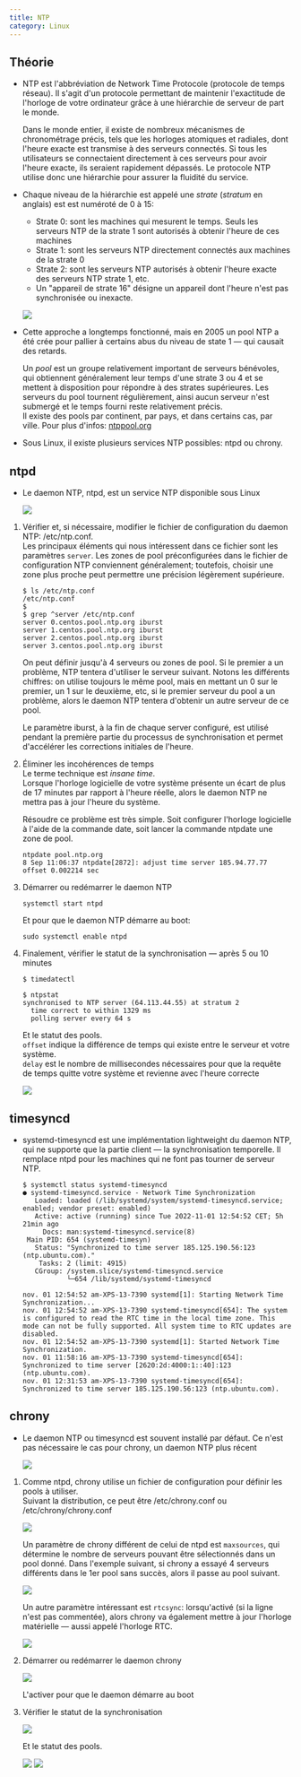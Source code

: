```yaml
---
title: NTP
category: Linux
---
```


## Théorie

* NTP est l'abbréviation de Network Time Protocole (protocole de temps réseau). Il s'agit d'un protocole permettant de maintenir l'exactitude de l'horloge de votre ordinateur grâce à une hiérarchie de serveur de part le monde.

  Dans le monde entier, il existe de nombreux mécanismes de chronométrage précis, tels que les horloges atomiques et radiales, dont l'heure exacte est transmise à des serveurs connectés. Si tous les utilisateurs se connectaient directement à ces serveurs pour avoir l'heure exacte, ils seraient rapidement dépassés. Le protocole NTP utilise donc une hiérarchie pour assurer la fluidité du service.

* Chaque niveau de la hiérarchie est appelé une *strate* (*stratum* en anglais) est est numéroté de 0 à 15:

  - Strate 0: sont les machines qui mesurent le temps. Seuls les serveurs NTP de la strate 1 sont autorisés à obtenir l'heure de ces machines
  - Strate 1: sont les serveurs NTP directement connectés aux machines de la strate 0
  - Strate 2: sont les serveurs NTP autorisés à obtenir l'heure exacte des serveurs NTP strate 1, etc.
  - Un "appareil de strate 16" désigne un appareil dont l'heure n'est pas synchronisée ou inexacte.

  ![](https://i.imgur.com/nEWSKRzm.png)

* Cette approche a longtemps fonctionné, mais en 2005 un pool NTP a été crée pour pallier à certains abus du niveau de state 1 — qui causait des retards.

  Un *pool* est un groupe relativement important de serveurs bénévoles, qui obtiennent généralement leur temps d'une strate 3 ou 4 et se mettent à disposition pour répondre à des strates supérieures. Les serveurs du pool tournent régulièrement, ainsi aucun serveur n'est submergé et le temps fourni reste relativement précis.  
  Il existe des pools par continent, par pays, et dans certains cas, par ville. Pour plus d'infos: [ntppool.org](https://www.ntppool.org/en/)

* Sous Linux, il existe plusieurs services NTP possibles: ntpd ou chrony.

## ntpd

* Le daemon NTP, ntpd, est un service NTP disponible sous Linux

  ![](https://i.imgur.com/yC8APpf.png)

1. Vérifier et, si nécessaire, modifier le fichier de configuration du daemon NTP: /etc/ntp.conf.  
  Les principaux éléments qui nous intéressent dans ce fichier sont les paramètres `server`. Les zones de pool préconfigurées dans le fichier de configuration NTP conviennent généralement; toutefois, choisir une zone plus proche peut permettre une précision légèrement supérieure.

   ```
   $ ls /etc/ntp.conf
   /etc/ntp.conf
   $
   $ grep ^server /etc/ntp.conf
   server 0.centos.pool.ntp.org iburst
   server 1.centos.pool.ntp.org iburst
   server 2.centos.pool.ntp.org iburst
   server 3.centos.pool.ntp.org iburst
   ```

   On peut définir jusqu'à 4 serveurs ou zones de pool. Si le premier a un problème, NTP tentera d'utiliser le serveur suivant. Notons les différents chiffres: on utilise toujours le même pool, mais en mettant un 0 sur le premier, un 1 sur le deuxième, etc, si le premier serveur du pool a un problème, alors le daemon NTP tentera d'obtenir un autre serveur de ce pool.

   Le paramètre iburst, à la fin de chaque server configuré, est utilisé pendant la première partie du processus de synchronisation et permet d'accélérer les corrections initiales de l'heure.

2. Éliminer les incohérences de temps  
   Le terme technique est *insane time*.  
   Lorsque l'horloge logicielle de votre système présente un écart de plus de 17 minutes par rapport à l'heure réelle, alors le daemon NTP ne mettra pas à jour l'heure du système.

   Résoudre ce problème est très simple. Soit configurer l'horloge logicielle à l'aide de la commande date, soit lancer la commande ntpdate une zone de pool.

   ```
   ntpdate pool.ntp.org
   8 Sep 11:06:37 ntpdate[2872]: adjust time server 185.94.77.77 offset 0.002214 sec
   ```

3. Démarrer ou redémarrer le daemon NTP

    ```
    systemctl start ntpd
    ```

    Et pour que le daemon NTP démarre au boot:

    ```
    sudo systemctl enable ntpd
    ```

4. Finalement, vérifier le statut de la synchronisation — après 5 ou 10 minutes

    ```
    $ timedatectl
    ```
    ```
    $ ntpstat
    synchronised to NTP server (64.113.44.55) at stratum 2
      time correct to within 1329 ms
      polling server every 64 s
    ```

    Et le statut des pools.  
    `offset` indique la différence de temps qui existe entre le serveur et votre système.  
    `delay` est le nombre de millisecondes nécessaires pour que la requête de temps quitte votre système et revienne avec l'heure correcte

    ![](https://i.imgur.com/LRsrinA.png)

## timesyncd

* systemd-timesyncd est une implémentation lightweight du daemon NTP, qui ne supporte que la partie client — la synchronisation temporelle. Il remplace ntpd pour les machines qui ne font pas tourner de serveur NTP.

  ```
  $ systemctl status systemd-timesyncd
  ● systemd-timesyncd.service - Network Time Synchronization
     Loaded: loaded (/lib/systemd/system/systemd-timesyncd.service; enabled; vendor preset: enabled)
     Active: active (running) since Tue 2022-11-01 12:54:52 CET; 5h 21min ago
       Docs: man:systemd-timesyncd.service(8)
   Main PID: 654 (systemd-timesyn)
     Status: "Synchronized to time server 185.125.190.56:123 (ntp.ubuntu.com)."
      Tasks: 2 (limit: 4915)
     CGroup: /system.slice/systemd-timesyncd.service
             └─654 /lib/systemd/systemd-timesyncd

  nov. 01 12:54:52 am-XPS-13-7390 systemd[1]: Starting Network Time Synchronization...
  nov. 01 12:54:52 am-XPS-13-7390 systemd-timesyncd[654]: The system is configured to read the RTC time in the local time zone. This mode can not be fully supported. All system time to RTC updates are disabled.
  nov. 01 12:54:52 am-XPS-13-7390 systemd[1]: Started Network Time Synchronization.
  nov. 01 11:58:16 am-XPS-13-7390 systemd-timesyncd[654]: Synchronized to time server [2620:2d:4000:1::40]:123 (ntp.ubuntu.com).
  nov. 01 12:31:53 am-XPS-13-7390 systemd-timesyncd[654]: Synchronized to time server 185.125.190.56:123 (ntp.ubuntu.com).
  ```

## chrony

* Le daemon NTP ou timesyncd est souvent installé par défaut. Ce n'est pas nécessaire le cas pour chrony, un daemon NTP plus récent

  ![](https://i.imgur.com/en8KFj2.png)

1. Comme ntpd, chrony utilise un fichier de configuration pour définir les pools à utiliser.  
   Suivant la distribution, ce peut être /etc/chrony.conf ou /etc/chrony/chrony.conf

   ![](https://i.imgur.com/1byrkH0.png)

   Un paramètre de chrony différent de celui de ntpd est `maxsources`, qui détermine le nombre de serveurs pouvant être sélectionnés dans un pool donné. Dans l'exemple suivant, si chrony a essayé 4 serveurs différents dans le 1er pool sans succès, alors il passe au pool suivant.

   ![](https://i.imgur.com/5EZnwnD.png)

   Un autre paramètre intéressant est `rtcsync`: lorsqu'activé (si la ligne n'est pas commentée), alors chrony va également mettre à jour l'horloge matérielle — aussi appelé l'horloge RTC.

   ![](https://i.imgur.com/cV4iJhh.png)

2. Démarrer ou redémarrer le daemon chrony

    ![](https://i.imgur.com/0jit2GS.png)

    L'activer pour que le daemon démarre au boot

3. Vérifier le statut de la synchronisation

    ![](https://i.imgur.com/9lEoL3B.png)

    Et le statut des pools.

    ![](https://i.imgur.com/jBoymTK.png)
    ![](https://i.imgur.com/wpYcx84.png)
